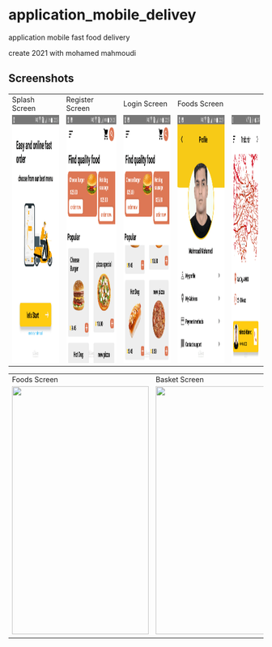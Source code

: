 # application_mobile_delivey
application  mobile  fast food delivery 

create 2021 with mohamed mahmoudi
## Screenshots


<table>
  <tr>
     <td>Splash Screen</td>
    <td>Register Screen</td>
     <td>Login Screen</td>
     <td>Foods Screen</td>
    
  </tr>
  <tr>
    <td><img src="Screenshots/Screenshot20221115202843.png" width=270 height=490></td>
    <td><img src="Screenshots/Screenshot20221115202856.png" width=270 height=490></td>
    <td><img src="Screenshots/Screenshot20221115202901.png" width=270 height=490></td>
    <td><img src="Screenshots/Screenshot20221115202907.png" width=270 height=490></td>
    <td><img src="Screenshots/Screenshot20221115203733.png" width=270 height=490></td>
  </tr>
 </table>
 
<table>
  <tr>
    <td>Foods Screen</td>
     <td>Basket Screen</td>
     <td>Order Message</td>
  </tr>
  <tr>
    <td><img src="Screenshots/fooDelivery_Screenshot5.jpeg" width=270 height=490></td>
    <td><img src="Screenshots/fooDelivery_Screenshot6.jpeg" width=270 height=490></td>
    <td><img src="Screenshots/fooDelivery_Screenshot7.jpeg" width=270 height=490></td>
  </tr>
 </table>
